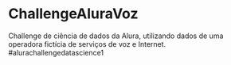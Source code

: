 # ChallengeAluraVoz
Challenge de ciência de dados da Alura, utilizando dados de uma operadora fictícia de serviços de voz e Internet.
#alurachallengedatascience1
